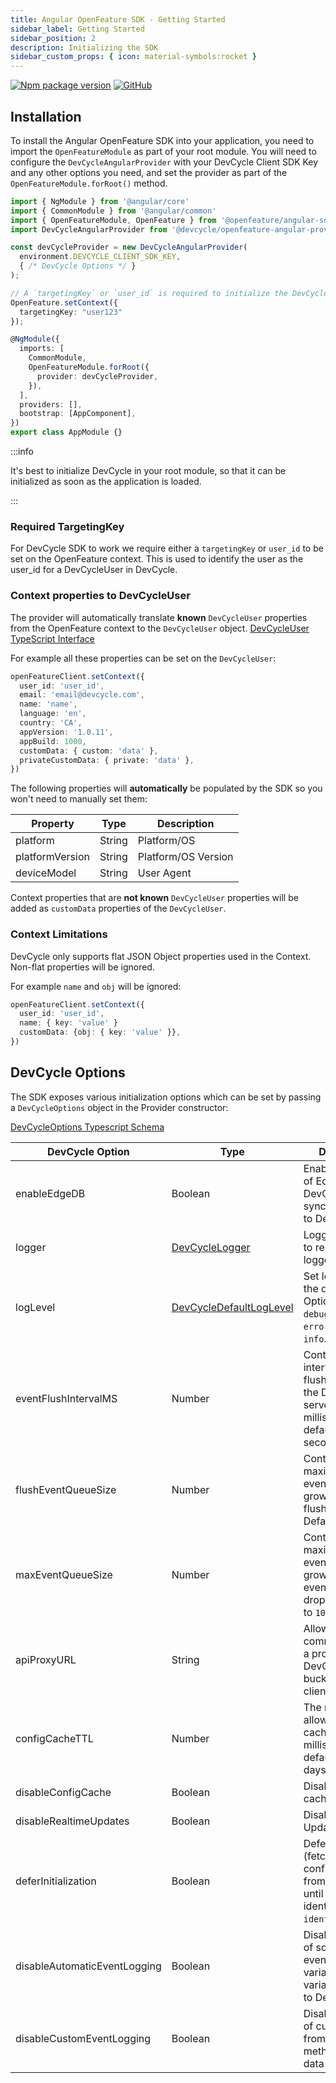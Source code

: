 ```yaml
---
title: Angular OpenFeature SDK - Getting Started
sidebar_label: Getting Started
sidebar_position: 2
description: Initializing the SDK
sidebar_custom_props: { icon: material-symbols:rocket }
---
```


[![Npm package version](https://badgen.net/npm/v/@devcycle/openfeature-angular-provider)](https://www.npmjs.com/package/@devcycle/openfeature-angular-provider)
[![GitHub](https://img.shields.io/github/stars/devcyclehq/js-sdks.svg?style=social&label=Star&maxAge=2592000)](https://github.com/devcyclehq/js-sdks)

## Installation

[//]: # 'wizard-initialize-start'

To install the Angular OpenFeature SDK into your application, you need to import the `OpenFeatureModule` as part of your root module. You will need to configure the `DevCycleAngularProvider` with your DevCycle Client SDK Key and any other options you need, and set the provider as part of the `OpenFeatureModule.forRoot()` method.

```typescript
import { NgModule } from '@angular/core'
import { CommonModule } from '@angular/common'
import { OpenFeatureModule, OpenFeature } from '@openfeature/angular-sdk'
import DevCycleAngularProvider from '@devcycle/openfeature-angular-provider'

const devCycleProvider = new DevCycleAngularProvider(
  environment.DEVCYCLE_CLIENT_SDK_KEY,
  { /* DevCycle Options */ }
);

// A `targetingKey` or `user_id` is required to initialize the DevCycle Provider.
OpenFeature.setContext({
  targetingKey: "user123"
});

@NgModule({
  imports: [
    CommonModule,
    OpenFeatureModule.forRoot({
      provider: devCycleProvider,
    }),
  ],
  providers: [],
  bootstrap: [AppComponent],
})
export class AppModule {}
```

[//]: # 'wizard-initialize-end'

:::info

It's best to initialize DevCycle in your root module, so that it can be initialized as soon as the application is loaded.

:::

### Required TargetingKey

For DevCycle SDK to work we require either a `targetingKey` or `user_id` to be set on the OpenFeature context. This is used to identify the user as the user_id for a DevCycleUser in DevCycle.


### Context properties to DevCycleUser

The provider will automatically translate **known** `DevCycleUser` properties from the OpenFeature context to the `DevCycleUser` object.
[DevCycleUser TypeScript Interface](https://github.com/DevCycleHQ/js-sdks/blob/main/sdk/nodejs/src/models/populatedUserHelpers.ts)

For example all these properties can be set on the `DevCycleUser`:

```typescript
openFeatureClient.setContext({
  user_id: 'user_id',
  email: 'email@devcycle.com',
  name: 'name',
  language: 'en',
  country: 'CA',
  appVersion: '1.0.11',
  appBuild: 1000,
  customData: { custom: 'data' },
  privateCustomData: { private: 'data' },
})
```

The following properties will **automatically** be populated by the SDK so you won't need to manually set them:

| Property          | Type    | Description            |
| ----------------- | ------- | ---------------------- |
| platform          | String  | Platform/OS            |
| platformVersion   | String  | Platform/OS Version    |
| deviceModel       | String  | User Agent             |

Context properties that are **not known** `DevCycleUser` properties will be added as `customData` properties of the `DevCycleUser`.

### Context Limitations

DevCycle only supports flat JSON Object properties used in the Context. Non-flat properties will be ignored.

For example `name` and `obj` will be ignored:

```typescript
openFeatureClient.setContext({
  user_id: 'user_id',
  name: { key: 'value' }
  customData: {obj: { key: 'value' }},
})
```

## DevCycle Options

The SDK exposes various initialization options which can be set by passing a `DevCycleOptions` object in the Provider constructor:

[DevCycleOptions Typescript Schema](https://github.com/search?q=repo%3ADevCycleHQ%2Fjs-sdks+export+interface+DevCycleOptions+language%3ATypeScript+path%3A*types.ts&type=code)

| DevCycle Option              | Type                                                                                                          | Description                                                                                                    |
| ---------------------------- | ------------------------------------------------------------------------------------------------------------- | -------------------------------------------------------------------------------------------------------------- |
| enableEdgeDB                 | Boolean                                                                                                       | Enables the usage of EdgeDB for DevCycle that syncs User Data to DevCycle.                                     |
| logger                       | [DevCycleLogger](https://github.com/DevCycleHQ/js-sdks/blob/main/lib/shared/types/src/logger.ts#L2)           | Logger override to replace default logger                                                                      |
| logLevel                     | [DevCycleDefaultLogLevel](https://github.com/DevCycleHQ/js-sdks/blob/main/lib/shared/types/src/logger.ts#L12) | Set log level of the default logger. Options are: `debug`, `info`, `warn`, `error`. Defaults to `info`.        |
| eventFlushIntervalMS         | Number                                                                                                        | Controls the interval between flushing events to the DevCycle servers in milliseconds, defaults to 10 seconds. |
| flushEventQueueSize          | Number                                                                                                        | Controls the maximum size the event queue can grow to until a flush is forced. Defaults to `100`.              |
| maxEventQueueSize            | Number                                                                                                        | Controls the maximum size the event queue can grow to until events are dropped. Defaults to `1000`.            |
| apiProxyURL                  | String                                                                                                        | Allows the SDK to communicate with a proxy of DevCycle bucketing API / client SDK API.                         |
| configCacheTTL               | Number                                                                                                        | The maximum allowed age of a cached config in milliseconds, defaults to 30 days                                 |
| disableConfigCache           | Boolean                                                                                                       | Disable the use of cached configs                                                                              |
| disableRealtimeUpdates       | Boolean                                                                                                       | Disable Realtime Updates                                                                                       |
| deferInitialization          | Boolean                                                                                                       | Defer initialization (fetching configuration from DevCycle) until user is identified with `identifyUser` call  |
| disableAutomaticEventLogging | Boolean                                                                                                       | Disables logging of sdk generated events (e.g. variableEvaluated, variableDefaulted) to DevCycle.              |
| disableCustomEventLogging    | Boolean                                                                                                       | Disables logging of custom events, from `track()` method, and user data to DevCycle.                           |
